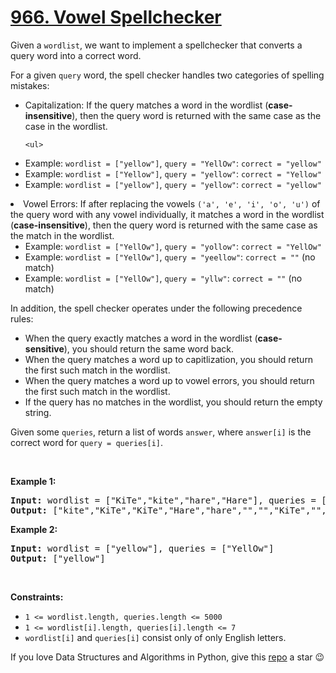 # [966. Vowel Spellchecker][title]

<p>Given a <code>wordlist</code>, we want to implement a spellchecker that converts a query word into a correct word.</p>
<p>For a given <code>query</code> word, the spell checker handles two categories of spelling mistakes:</p>
<ul>
<li>Capitalization: If the query matches a word in the wordlist (<strong>case-insensitive</strong>), then the query word is returned with the same case as the case in the wordlist.

	<ul>
<li>Example: <code>wordlist = ["yellow"]</code>, <code>query = "YellOw"</code>: <code>correct = "yellow"</code></li>
<li>Example: <code>wordlist = ["Yellow"]</code>, <code>query = "yellow"</code>: <code>correct = "Yellow"</code></li>
<li>Example: <code>wordlist = ["yellow"]</code>, <code>query = "yellow"</code>: <code>correct = "yellow"</code></li>
</ul>
</li>
<li>Vowel Errors: If after replacing the vowels <code>('a', 'e', 'i', 'o', 'u')</code> of the query word with any vowel individually, it matches a word in the wordlist (<strong>case-insensitive</strong>), then the query word is returned with the same case as the match in the wordlist.
	<ul>
<li>Example: <code>wordlist = ["YellOw"]</code>, <code>query = "yollow"</code>: <code>correct = "YellOw"</code></li>
<li>Example: <code>wordlist = ["YellOw"]</code>, <code>query = "yeellow"</code>: <code>correct = ""</code> (no match)</li>
<li>Example: <code>wordlist = ["YellOw"]</code>, <code>query = "yllw"</code>: <code>correct = ""</code> (no match)</li>
</ul>
</li>
</ul>
<p>In addition, the spell checker operates under the following precedence rules:</p>
<ul>
<li>When the query exactly matches a word in the wordlist (<strong>case-sensitive</strong>), you should return the same word back.</li>
<li>When the query matches a word up to capitlization, you should return the first such match in the wordlist.</li>
<li>When the query matches a word up to vowel errors, you should return the first such match in the wordlist.</li>
<li>If the query has no matches in the wordlist, you should return the empty string.</li>
</ul>
<p>Given some <code>queries</code>, return a list of words <code>answer</code>, where <code>answer[i]</code> is the correct word for <code>query = queries[i]</code>.</p>
<p> </p>
<p><strong>Example 1:</strong></p>
<pre><strong>Input:</strong> wordlist = ["KiTe","kite","hare","Hare"], queries = ["kite","Kite","KiTe","Hare","HARE","Hear","hear","keti","keet","keto"]
<strong>Output:</strong> ["kite","KiTe","KiTe","Hare","hare","","","KiTe","","KiTe"]
</pre><p><strong>Example 2:</strong></p>
<pre><strong>Input:</strong> wordlist = ["yellow"], queries = ["YellOw"]
<strong>Output:</strong> ["yellow"]
</pre>
<p> </p>
<p><strong>Constraints:</strong></p>
<ul>
<li><code>1 &lt;= wordlist.length, queries.length &lt;= 5000</code></li>
<li><code>1 &lt;= wordlist[i].length, queries[i].length &lt;= 7</code></li>
<li><code>wordlist[i]</code> and <code>queries[i]</code> consist only of only English letters.</li>
</ul>


If you love Data Structures and Algorithms in Python, give this [repo][me] a star :wink:

[title]: https://leetcode.com/problems/vowel-spellchecker
[me]: https://github.com/bumblebee211196/awesome-python-leetcode